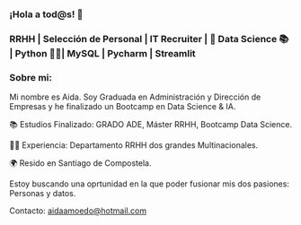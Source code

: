 ### ¡Hola a tod@s! 👋

### RRHH | Selección de Personal | IT Recruiter | 🚀 Data Science 📚 | Python 👩‍💻​ | MySQL | Pycharm | Streamlit

### Sobre mi:

Mi nombre es Aida. Soy Graduada en Administración y Dirección de Empresas y he finalizado un Bootcamp en Data Science & IA. 

📚 Estudios Finalizado: GRADO ADE, Máster RRHH, Bootcamp Data Science.

👩‍💻 Experiencia: Departamento RRHH dos grandes Multinacionales.

🌍 Resido en Santiago de Compostela.

Estoy buscando una oprtunidad en la que poder fusionar mis dos pasiones: Personas y datos.

Contacto: aidaamoedo@hotmail.com
